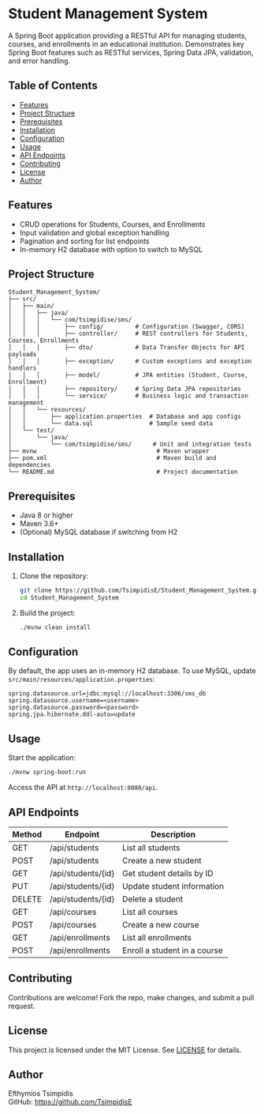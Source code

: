 # Student Management System

A Spring Boot application providing a RESTful API for managing students, courses, and enrollments in an educational institution. Demonstrates key Spring Boot features such as RESTful services, Spring Data JPA, validation, and error handling.

## Table of Contents
- [Features](#features)
- [Project Structure](#project-structure)
- [Prerequisites](#prerequisites)
- [Installation](#installation)
- [Configuration](#configuration)
- [Usage](#usage)
- [API Endpoints](#api-endpoints)
- [Contributing](#contributing)
- [License](#license)
- [Author](#author)

## Features
- CRUD operations for Students, Courses, and Enrollments
- Input validation and global exception handling
- Pagination and sorting for list endpoints
- In-memory H2 database with option to switch to MySQL

## Project Structure

```
Student_Management_System/
├── src/
│   ├── main/
│   │   ├── java/
│   │   │   └── com/tsimpidise/sms/
│   │   │       ├── config/         # Configuration (Swagger, CORS)
│   │   │       ├── controller/     # REST controllers for Students, Courses, Enrollments
│   │   │       ├── dto/            # Data Transfer Objects for API payloads
│   │   │       ├── exception/      # Custom exceptions and exception handlers
│   │   │       ├── model/          # JPA entities (Student, Course, Enrollment)
│   │   │       ├── repository/     # Spring Data JPA repositories
│   │   │       └── service/        # Business logic and transaction management
│   │   └── resources/
│   │       ├── application.properties  # Database and app configs
│   │       └── data.sql                # Sample seed data
│   └── test/
│       └── java/
│           └── com/tsimpidise/sms/      # Unit and integration tests
├── mvnw                                  # Maven wrapper
├── pom.xml                               # Maven build and dependencies
└── README.md                             # Project documentation
```

## Prerequisites
- Java 8 or higher
- Maven 3.6+
- (Optional) MySQL database if switching from H2

## Installation
1. Clone the repository:
   ```bash
   git clone https://github.com/TsimpidisE/Student_Management_System.git
   cd Student_Management_System
   ```
2. Build the project:
   ```bash
   ./mvnw clean install
   ```

## Configuration
By default, the app uses an in-memory H2 database. To use MySQL, update `src/main/resources/application.properties`:
```properties
spring.datasource.url=jdbc:mysql://localhost:3306/sms_db
spring.datasource.username=<username>
spring.datasource.password=<password>
spring.jpa.hibernate.ddl-auto=update
```

## Usage
Start the application:
```bash
./mvnw spring-boot:run
```
Access the API at `http://localhost:8080/api`.

## API Endpoints
| Method | Endpoint                  | Description                         |
| ------ | ------------------------- | ----------------------------------- |
| GET    | /api/students             | List all students                   |
| POST   | /api/students             | Create a new student                |
| GET    | /api/students/{id}        | Get student details by ID           |
| PUT    | /api/students/{id}        | Update student information          |
| DELETE | /api/students/{id}        | Delete a student                    |
| GET    | /api/courses              | List all courses                    |
| POST   | /api/courses              | Create a new course                 |
| GET    | /api/enrollments          | List all enrollments                |
| POST   | /api/enrollments          | Enroll a student in a course        |

## Contributing
Contributions are welcome! Fork the repo, make changes, and submit a pull request.

## License
This project is licensed under the MIT License. See [LICENSE](LICENSE) for details.

## Author
Efthymios Tsimpidis  
GitHub: https://github.com/TsimpidisE
